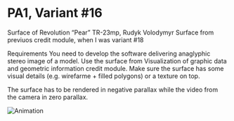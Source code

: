 # PA1, Variant #16

Surface of Revolution “Pear”
TR-23mp, Rudyk Volodymyr
Surface from previuos credit module, when I was variant #18

Requirements
You need to develop the software delivering anaglyphic stereo image of a model.
Use the surface from Visualization of graphic data and geometric information credit module.
Make sure the surface has some visual details (e.g. wirefarme + filled polygons) or a texture on top.

The surface has to be rendered in negative parallax while the video from the camera in zero parallax.

![Animation](https://github.com/vovarudykk/virtual_reality/blob/PA1/Screens/pa1.gif)
